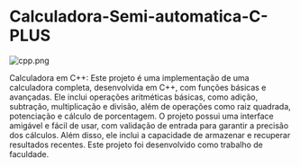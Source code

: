 # Calculadora-Semi-automatica-C-PLUS

![cpp.png](Calculadora-CPP/cpp.png)


Calculadora em C++: Este projeto é uma implementação de uma calculadora completa, desenvolvida em C++, com funções básicas e avançadas. Ele inclui operações aritméticas básicas, como adição, subtração, multiplicação e divisão, além de operações como raiz quadrada, potenciação e cálculo de porcentagem. O projeto possui uma interface amigável e fácil de usar, com validação de entrada para garantir a precisão dos cálculos. Além disso, ele inclui a capacidade de armazenar e recuperar resultados recentes. Este projeto foi desenvolvido como trabalho de faculdade.
